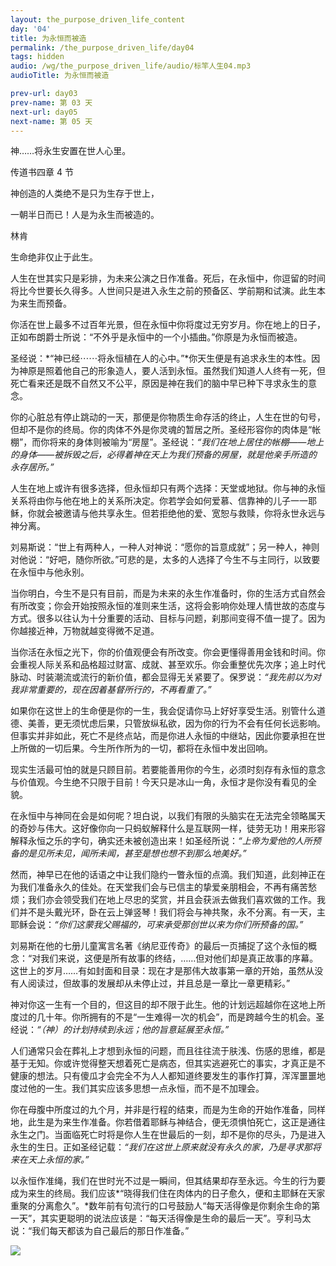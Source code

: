 ```yaml
---
layout: the_purpose_driven_life_content
day: '04'
title: 为永恒而被造
permalink: /the_purpose_driven_life/day04
tags: hidden
audio: /wg/the_purpose_driven_life/audio/标竿人生04.mp3
audioTitle: 为永恒而被造

prev-url: day03
prev-name: 第 03 天
next-url: day05
next-name: 第 05 天 
---
```


<div class="center script">
<p>神……将永生安置在世人心里。</p>
<p class="sp-verse">传道书四章 4 节</p>
</div>

<div class="center">
<p>神创造的人类绝不是只为生存于世上，</p>
<p>一朝半日而已！人是为永生而被造的。</p>
<p class="sp-verse">林肯</p>
</div>
<p class="first">生命绝非仅止于此生。</p>

人生在世其实只是彩排，为未来公演之日作准备。死后，在永恒中，你逗留的时间将比今世要长久得多。人世间只是进入永生之前的预备区、学前期和试演。此生本为来生而预备。

你活在世上最多不过百年光景，但在永恒中你将度过无穷岁月。你在地上的日子，正如布朗爵士所说：“不外乎是永恒中的一个小插曲。”你原是为永恒而被造。

圣经说：*“神已经⋯⋯将永恒植在人的心中。”*你天生便是有追求永生的本性。因为神原是照着他自己的形象造人，要人活到永恒。虽然我们知道人人终有一死，但死亡看来还是既不自然又不公平，原因是神在我们的脑中早已种下寻求永生的意念。

你的心脏总有停止跳动的一天，那便是你物质生命存活的终止，人生在世的句号，但却不是你的终局。你的肉体不外是你灵魂的暂居之所。圣经形容你的肉体是“帐棚”，而你将来的身体则被喻为“房屋”。圣经说：*“我们在地上居住的帐棚——地上的身体——被拆毁之后，必得着神在天上为我们预备的房屋，就是他亲手所造的永存居所。”*

人生在地上或许有很多选择，但永恒却只有两个选择：天堂或地狱。你与神的永恒关系将由你与他在地上的关系所决定。你若学会如何爱慕、信靠神的儿子一一耶稣，你就会被邀请与他共享永生。但若拒绝他的爱、宽恕与救赎，你将永世永远与神分离。

刘易斯说：“世上有两种人，一种人对神说：“愿你的旨意成就”；另一种人，神则对他说：“好吧，随你所欲。”可悲的是，太多的人选择了今生不与主同行，以致要在永恒中与他永别。

当你明白，今生不是只有目前，而是为未来的永生作准备时，你的生活方式自然会有所改变；你会开始按照永恒的准则来生活，这将会影响你处理人情世故的态度与方式。很多以往认为十分重要的活动、目标与问题，刹那间变得不值一提了。因为你越接近神，万物就越变得微不足道。

当你活在永恒之光下，你的价值观便会有所改变。你会更懂得善用金钱和时间。你会重视人际关系和品格超过财富、成就、甚至欢乐。你会重整优先次序；追上时代脉动、时装潮流或流行的新价值，都会显得无关紧要了。保罗说：*“我先前以为对我非常重要的，现在因着基督所行的，不再看重了。”*

如果你在这世上的生命便是你的一生，我会促请你马上好好享受生活。别管什么道德、美善，更无须忧虑后果，只管放纵私欲，因为你的行为不会有任何长远影响。但事实并非如此，死亡不是终点站，而是你进人永恒的中继站，因此你要承担在世上所做的一切后果。今生所作所为的一切，都将在永恒中发出回响。

现实生活最可怕的就是只顾目前。若要能善用你的今生，必须时刻存有永恒的意念与价值观。今生绝不只限于目前！今天只是冰山一角，永恒才是你没有看见的全貌。

在永恒中与神同在会是如何呢？坦白说，以我们有限的头脑实在无法完全领略属天的奇妙与伟大。这好像你向一只蚂蚁解释什么是互联网一样，徒劳无功！用来形容解释永恒之乐的字句，确实还未被创造出来！如圣经所说：*“上帝为爱他的人所预备的是见所未见，闻所未闻，甚至是想也想不到那么地美好。”*

然而，神早已在他的话语之中让我们隐约一瞥永恒的点滴。我们知道，此刻神正在为我们准备永久的佳处。在天堂我们会与已信主的挚爱亲朋相会，不再有痛苦愁烦；我们亦会领受我们在地上尽忠的奖赏，并且会获派去做我们喜欢做的工作。我们并不是头戴光环，卧在云上弹竖琴！我们将会与神共聚，永不分离。有一天，主耶稣会说：*“你们这蒙我父赐福的，可来承受那创世以来为你们所预备的国。”*

刘易斯在他的七册儿童寓言名著《纳尼亚传奇》的最后一页捕捉了这个永恒的概念：“对我们来说，这便是所有故事的终结，……但对他们却是真正故事的序幕。这世上的岁月……有如封面和目录：现在才是那伟大故事第一章的开始，虽然从没有人阅读过，但故事的发展却从未停止过，并且总是一章比一章更精彩。”

神对你这一生有一个目的，但这目的却不限于此生。他的计划远超越你在这地上所度过的几十年。你所拥有的不是“一生难得一次的机会”，而是跨越今生的机会。圣经说：*“（神）的计划持续到永远；他的旨意延展至永恒。”*

人们通常只会在葬礼上才想到永恒的问题，而且往往流于肤浅、伤感的思维，都是基于无知。你或许觉得整天想着死亡是病态，但其实逃避死亡的事实，才真正是不健康的想法。只有傻瓜才会完全不为人人都知道终要发生的事作打算，浑浑噩噩地度过他的一生。我们其实应该多思想一点永恒，而不是不加理会。

你在母腹中所度过的九个月，并非是行程的结束，而是为生命的开始作准备，同样地，此生是为来生作准备。你若借着耶稣与神结合，便无须惧怕死亡，这正是通往永生之门。当面临死亡时将是你人生在世最后的一刻，却不是你的尽头，乃是进入永生的生日。正如圣经记载：*“我们在这世上原来就没有永久的家，乃是寻求那将来在天上永恒的家。”*

以永恒作准绳，我们在世时光不过是一瞬间，但其结果却存至永远。今生的行为要成为来生的终局。我们应该*“晓得我们住在肉体内的日子愈久，便和主耶稣在天家重聚的分离愈久”。*数年前有句流行的口号鼓励人“每天活得像是你剩余生命的第一天”，其实更聪明的说法应该是：“每天活得像是生命的最后一天”。亨利马太说：“我们每天都该为自己最后的那日作准备。”

<div class="article-img-wrapper">
  <img src="https://typora-1259024198.cos.ap-beijing.myqcloud.com/wg/the_purpose_driven_life/image/day04_card.jpg">
</div>
